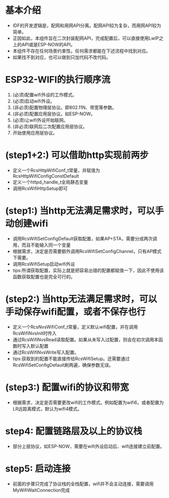 # 基本介绍
- IDF的开发逻辑是，配网和用网API分离。配网API较为复杂，而用网API较为简单。
- 正因如此，本组件旨在二次封装配网API，完成配置后，可以直接使用LwIP之上的API或是ESP-NOW的API。
- 本组件不存在任何场景约束性。任何需求都能在下述流程中找到对应。
- 如果找不到对应，也可以做到只加代码不改代码。

# ESP32-WIFI的执行顺序流
1. (必须)配置wifi外设的工作模式。
2. (必须)启动wifi外设。
3. (非必须)配置物理层协议。即802.11N、带宽等参数。
4. (非必须)配置应用层协议。如ESP-NOW。
5. (必须)让wifi外设开始联网。
6. (非必须)联网后二次配置应用层协议。
7. 开始使用应用层协议。

# (step1+2:) 可以借助http实现前两步
- 定义一个RcsHttpWifiConf_t常量，并赋值为RcsHttpWifiConfigConstDefault
- 定义一个httpd_handle_t全局静态变量
- 调用RcsWifiHttpSetup即可

# (step1:) 当http无法满足需求时，可以手动创建wifi
- 调用RcsWifiSetConfigDefault获取配置，如果AP+STA，需要分成两次调用，而且不能输入同一个变量
- 根据需求，决定是否需要额外调用RcsWifiSetConfigChannel，只有AP模式下需要。
- 调用RcsWifiSetup启动wifi外设
- tips:所谓获取配置，实际上就是把容易出错的配置都赋值一下，因此不使用该函数获取配置也是完全可行的。

# (step2:) 当http无法满足需求时，可以手动保存wifi配置，或者不保存也行
- 定义一个RcsNvsWifiConf_t常量，定义默认wifi配置，并在调用RcsWifiNvsInit时传入
- 通过RcsWifiNvsRead读取配置。如果从未写入过配置，则会在初次调用本函数时写入默认配置
- 通过RcsWifiNvsWrite写入配置。
- tips:获取到的配置不能直接传给RcsWifiSetup。还需要通过RcsWifiSetConfigDefault刷两遍，确保参数无误。

# (step3:) 配置wifi的协议和带宽
- 根据需求，决定是否需要更改wifi的工作模式。例如配置为wifi6，或者配置为LR远距离模式，默认为wifi4模式。

# step4: 配置链路层及以上的协议栈
- 部分上层协议，如ESP-NOW，需要在wifi外设启动后、wifi连接建立前配置。

# step5: 启动连接
- 前面的步骤只完成了协议栈的全栈配置，wifi并不会主动连接，需要调用MyWifiWaitConnection完成